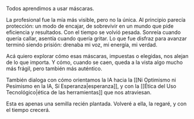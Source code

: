 Todos aprendimos a usar máscaras.  

La profesional fue la mía más visible, pero no la única. Al principio parecía protección: un modo de encajar, de sobrevivir en un mundo que pide eficiencia y resultados. Con el tiempo se volvió pesada. Sonreía cuando quería callar, asentía cuando quería gritar. Lo que fue disfraz para avanzar terminó siendo prisión: drenaba mi voz, mi energía, mi verdad.

Acá quiero explorar cómo esas máscaras, impuestas o elegidas, nos alejan de lo que importa. Y cómo, cuando se caen, queda a la vista algo mucho más frágil, pero también más auténtico.

También dialoga con cómo orientamos la IA hacia la [[Ni Optimismo ni Pesimismo en la IA, Sí Esperanza|esperanza]], y con la [[Ética del Uso Tecnológico|ética de las herramientas]] que nos atraviesan.

Esta es apenas una semilla recién plantada. Volveré a ella, la regaré, y con el tiempo crecerá.  